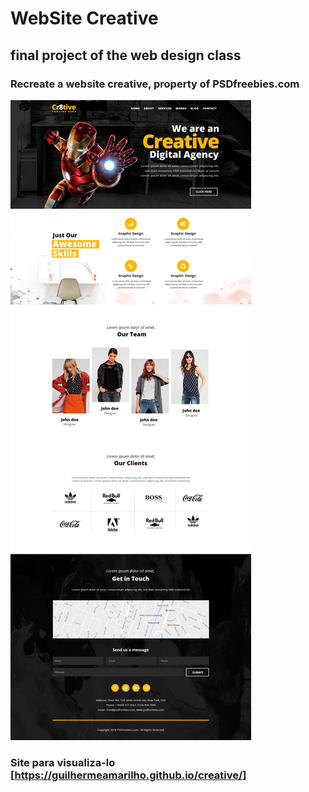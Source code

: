 # WebSite Creative

## final project of the web design class

### Recreate a website creative, property of PSDfreebies.com

![site img](https://github.com/GuilhermeAmarilho/creative/blob/master/layout-creative.png)

### Site para visualiza-lo [https://guilhermeamarilho.github.io/creative/]
